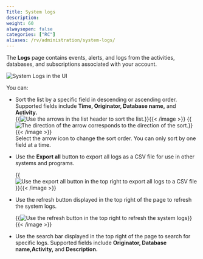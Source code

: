 ```yaml
---
Title: System logs
description:
weight: 60
alwaysopen: false
categories: ["RC"]
aliases: /rv/administration/system-logs/
---
```

The **Logs** page contains events, alerts, and logs from the activities, databases, and subscriptions associated with your account.

![System Logs in the UI](/images/rc/system-logs.png)

You can:
* Sort the list by a specific field in descending or ascending order. Supported fields include **Time, Originator, Database name,** and **Activity.**  
{{<image filename="images/rc/icon-database-list-sort-ascending.png" alt="Use the arrows in the list header to sort the list." >}}{{< /image >}} {{<image filename="images/rc/icon-database-list-sort-descending.png" alt="The direction of the arrow corresponds to the direction of the sort." >}}{{< /image >}}    
    Select the arrow icon to change the sort order.  You can only sort by one field at a time.

* Use the **Export all** button to export all logs as a CSV file for use in other systems and programs.

  {{<image filename="images/rc/system-logs-export.png" alt="Use the export all button in the top right to export all logs to a CSV file">}}{{< /image >}} 

* Use the refresh button displayed in the top right of the page to refresh the system logs.

  {{<image filename="images/rc/system-logs-refresh.png" alt="Use the refresh button in the top right to refresh the system logs">}}{{< /image >}}

* Use the search bar displayed in the top right of the page to search for specific logs. Supported fields include **Originator, Database name,Activity,** and **Description.**
